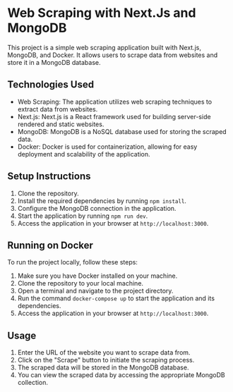 # Web Scraping with Next.Js and MongoDB
This project is a simple web scraping application built with Next.js, MongoDB, and Docker. It allows users to scrape data from websites and store it in a MongoDB database.

## Technologies Used

- Web Scraping: The application utilizes web scraping techniques to extract data from websites.
- Next.js: Next.js is a React framework used for building server-side rendered and static websites.
- MongoDB: MongoDB is a NoSQL database used for storing the scraped data.
- Docker: Docker is used for containerization, allowing for easy deployment and scalability of the application.

## Setup Instructions

1. Clone the repository.
2. Install the required dependencies by running `npm install`.
3. Configure the MongoDB connection in the application.
4. Start the application by running `npm run dev`.
5. Access the application in your browser at `http://localhost:3000`.

## Running on Docker

To run the project locally, follow these steps:

1. Make sure you have Docker installed on your machine.
2. Clone the repository to your local machine.
3. Open a terminal and navigate to the project directory.
4. Run the command `docker-compose up` to start the application and its dependencies.
5. Access the application in your browser at `http://localhost:3000`.

## Usage

1. Enter the URL of the website you want to scrape data from.
2. Click on the "Scrape" button to initiate the scraping process.
3. The scraped data will be stored in the MongoDB database.
4. You can view the scraped data by accessing the appropriate MongoDB collection.


